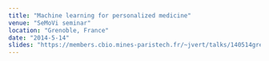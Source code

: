 ```yaml
---
title: "Machine learning for personalized medicine"
venue: "SeMoVi seminar"
location: "Grenoble, France"
date: "2014-5-14"
slides: "https://members.cbio.mines-paristech.fr/~jvert/talks/140514grenoble/grenoble.pdf"
---
```

